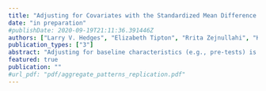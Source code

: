 ```yaml
---
title: "Adjusting for Covariates with the Standardized Mean Difference Effect Size"
date: "in preparation"
#publishDate: 2020-09-19T21:11:36.391446Z
authors: ["Larry V. Hedges", "Elizabeth Tipton", "Rrita Zejnullahi", "Karina G. Diaz"]
publication_types: ["3"]
abstract: "Adjusting for baseline characteristics (e.g., pre-tests) is common practice when evaluating the effects of interventions. While it has been long-known that the use of these adjustments typically leads to an increase in precision of treatment effect estimates in primary analyses of randomized trials, representing the results of such analyses in terms of effect sizes, however, has received little attention. In this article, we define three effect sizes appropriate in designs with a pre-test and propose estimators of those effect sizes. The estimators and approximations to their sampling distributions are evaluated using a simulation study and then demonstrated using an example from published data."
featured: true
publication: ""
#url_pdf: "pdf/aggregate_patterns_replication.pdf"
---
```


